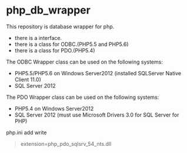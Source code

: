 php_db_wrapper
==============

This repository is database wrapper for php.
* there is a interface.
* there is a class for ODBC.(PHP5.5 and PHP5.6)
* there is a class for PDO.(PHP5.4)

The ODBC Wrapper class can be used on the following systems:
* PHP5.5/PHP5.6 on Windows Server2012 (installed SQLServer Native Client 11.0)
* SQL Server 2012



The PDO Wrapper class can be used on the following systems:
* PHP5.4 on Windows Server2012
* SQL Server 2012
(must use Microsoft Drivers 3.0 for SQL Server for PHP)

php.ini add write
> extension=php_pdo_sqlsrv_54_nts.dll
